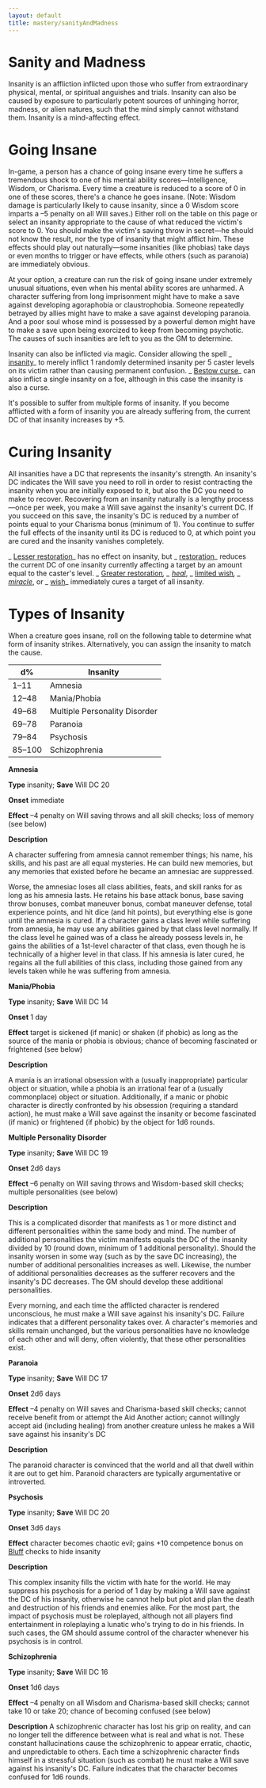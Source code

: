 ```yaml
---
layout: default
title: mastery/sanityAndMadness
---
```

# Sanity and Madness

Insanity is an affliction inflicted upon those who suffer from extraordinary physical, mental, or spiritual anguishes and trials. Insanity can also be caused by exposure to particularly potent sources of unhinging horror, madness, or alien natures, such that the mind simply cannot withstand them. Insanity is a mind-affecting effect.

# Going Insane

In-game, a person has a chance of going insane every time he suffers a tremendous shock to one of his mental ability scores—Intelligence, Wisdom, or Charisma. Every time a creature is reduced to a score of 0 in one of these scores, there's a chance he goes insane. (Note: Wisdom damage is particularly likely to cause insanity, since a 0 Wisdom score imparts a –5 penalty on all Will saves.) Either roll on the table on this page or select an insanity appropriate to the cause of what reduced the victim's score to 0. You should make the victim's saving throw in secret—he should not know the result, nor the type of insanity that might afflict him. These effects should play out naturally—some insanities (like phobias) take days or even months to trigger or have effects, while others (such as paranoia) are immediately obvious.

At your option, a creature can run the risk of going insane under extremely unusual situations, even when his mental ability scores are unharmed. A character suffering from long imprisonment might have to make a save against developing agoraphobia or claustrophobia. Someone repeatedly betrayed by allies might have to make a save against developing paranoia. And a poor soul whose mind is possessed by a powerful demon might have to make a save upon being exorcized to keep from becoming psychotic. The causes of such insanities are left to you as the GM to determine.

Insanity can also be inflicted via magic. Consider allowing the spell _ [insanity](../spells/insanity#_insanity)_ to merely inflict 1 randomly determined insanity per 5 caster levels on its victim rather than causing permanent confusion. _ [Bestow curse](../spells/bestowCurse#_bestow-curse)_ can also inflict a single insanity on a foe, although in this case the insanity is also a curse.

It's possible to suffer from multiple forms of insanity. If you become afflicted with a form of insanity you are already suffering from, the current DC of that insanity increases by +5.

# Curing Insanity

All insanities have a DC that represents the insanity's strength. An insanity's DC indicates the Will save you need to roll in order to resist contracting the insanity when you are initially exposed to it, but also the DC you need to make to recover. Recovering from an insanity naturally is a lengthy process—once per week, you make a Will save against the insanity's current DC. If you succeed on this save, the insanity's DC is reduced by a number of points equal to your Charisma bonus (minimum of 1). You continue to suffer the full effects of the insanity until its DC is reduced to 0, at which point you are cured and the insanity vanishes completely.

_ [Lesser restoration](../spells/restoration#_restoration-lesser)_ has no effect on insanity, but _ [restoration](../spells/restoration#_restoration)_ reduces the current DC of one insanity currently affecting a target by an amount equal to the caster's level. _ [Greater restoration](../spells/restoration#_restoration-greater)_, _ [heal](../spells/heal#_heal)_, _ [limited wish](../spells/limitedWish#_limited-wish)_, _ [miracle](../spells/miracle#_miracle)_, or _ [wish](../spells/wish#_wish)_ immediately cures a target of all insanity.

# Types of Insanity

When a creature goes insane, roll on the following table to determine what form of insanity strikes. Alternatively, you can assign the insanity to match the cause.

| d% | Insanity |
| --- | --- |
| 1–11 | Amnesia |
| 12–48 | Mania/Phobia |
| 49–68 | Multiple Personality Disorder |
| 69–78 | Paranoia |
| 79–84 | Psychosis |
| 85–100 | Schizophrenia |

**Amnesia**

**Type** insanity; **Save** Will DC 20

**Onset** immediate

**Effect** –4 penalty on Will saving throws and all skill checks; loss of memory (see below)

**Description**

A character suffering from amnesia cannot remember things; his name, his skills, and his past are all equal mysteries. He can build new memories, but any memories that existed before he became an amnesiac are suppressed.

Worse, the amnesiac loses all class abilities, feats, and skill ranks for as long as his amnesia lasts. He retains his base attack bonus, base saving throw bonuses, combat maneuver bonus, combat maneuver defense, total experience points, and hit dice (and hit points), but everything else is gone until the amnesia is cured. If a character gains a class level while suffering from amnesia, he may use any abilities gained by that class level normally. If the class level he gained was of a class he already possess levels in, he gains the abilities of a 1st-level character of that class, even though he is technically of a higher level in that class. If his amnesia is later cured, he regains all the full abilities of this class, including those gained from any levels taken while he was suffering from amnesia.

**Mania/Phobia**

**Type** insanity; **Save** Will DC 14

**Onset** 1 day

**Effect** target is sickened (if manic) or shaken (if phobic) as long as the source of the mania or phobia is obvious; chance of becoming fascinated or frightened (see below)

**Description**

A mania is an irrational obsession with a (usually inappropriate) particular object or situation, while a phobia is an irrational fear of a (usually commonplace) object or situation. Additionally, if a manic or phobic character is directly confronted by his obsession (requiring a standard action), he must make a Will save against the insanity or become fascinated (if manic) or frightened (if phobic) by the object for 1d6 rounds.

**Multiple Personality Disorder**

**Type** insanity; **Save** Will DC 19

**Onset** 2d6 days

**Effect** –6 penalty on Will saving throws and Wisdom-based skill checks; multiple personalities (see below)

**Description**

This is a complicated disorder that manifests as 1 or more distinct and different personalities within the same body and mind. The number of additional personalities the victim manifests equals the DC of the insanity divided by 10 (round down, minimum of 1 additional personality). Should the insanity worsen in some way (such as by the save DC increasing), the number of additional personalities increases as well. Likewise, the number of additional personalities decreases as the sufferer recovers and the insanity's DC decreases. The GM should develop these additional personalities.

Every morning, and each time the afflicted character is rendered unconscious, he must make a Will save against his insanity's DC. Failure indicates that a different personality takes over. A character's memories and skills remain unchanged, but the various personalities have no knowledge of each other and will deny, often violently, that these other personalities exist.

**Paranoia**

**Type** insanity; **Save** Will DC 17

**Onset** 2d6 days

**Effect** –4 penalty on Will saves and Charisma-based skill checks; cannot receive benefit from or attempt the Aid Another action; cannot willingly accept aid (including healing) from another creature unless he makes a Will save against his insanity's DC

**Description**

The paranoid character is convinced that the world and all that dwell within it are out to get him. Paranoid characters are typically argumentative or introverted.

**Psychosis**

**Type** insanity; **Save** Will DC 20

**Onset** 3d6 days

**Effect** character becomes chaotic evil; gains +10 competence bonus on [Bluff](../skills/bluff#_bluff) checks to hide insanity

**Description**

This complex insanity fills the victim with hate for the world. He may suppress his psychosis for a period of 1 day by making a Will save against the DC of his insanity, otherwise he cannot help but plot and plan the death and destruction of his friends and enemies alike. For the most part, the impact of psychosis must be roleplayed, although not all players find entertainment in roleplaying a lunatic who's trying to do in his friends. In such cases, the GM should assume control of the character whenever his psychosis is in control.

**Schizophrenia**

**Type** insanity; **Save** Will DC 16

**Onset** 1d6 days

**Effect** –4 penalty on all Wisdom and Charisma-based skill checks; cannot take 10 or take 20; chance of becoming confused (see below)

**Description** A schizophrenic character has lost his grip on reality, and can no longer tell the difference between what is real and what is not. These constant hallucinations cause the schizophrenic to appear erratic, chaotic, and unpredictable to others. Each time a schizophrenic character finds himself in a stressful situation (such as combat) he must make a Will save against his insanity's DC. Failure indicates that the character becomes confused for 1d6 rounds.

